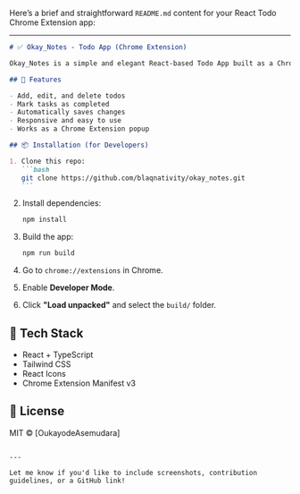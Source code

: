 Here’s a brief and straightforward `README.md` content for your React Todo Chrome Extension app:

---

````markdown
# ✅ Okay_Notes - Todo App (Chrome Extension)

Okay_Notes is a simple and elegant React-based Todo App built as a Chrome Extension to help you quickly manage your tasks right from your browser.

## 🚀 Features

- Add, edit, and delete todos
- Mark tasks as completed
- Automatically saves changes
- Responsive and easy to use
- Works as a Chrome Extension popup

## 📦 Installation (for Developers)

1. Clone this repo:
   ```bash
   git clone https://github.com/blaqnativity/okay_notes.git
   ```
````

2. Install dependencies:

   ```bash
   npm install
   ```

3. Build the app:

   ```bash
   npm run build
   ```

4. Go to `chrome://extensions` in Chrome.

5. Enable **Developer Mode**.

6. Click **"Load unpacked"** and select the `build/` folder.

## 🧠 Tech Stack

- React + TypeScript
- Tailwind CSS
- React Icons
- Chrome Extension Manifest v3

## 📄 License

MIT © \[OukayodeAsemudara]

```

---

Let me know if you'd like to include screenshots, contribution guidelines, or a GitHub link!
```
